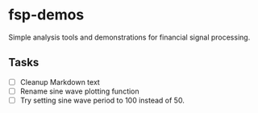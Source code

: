# fsp-demos
Simple analysis tools and demonstrations for financial signal processing.

## Tasks
- [ ] Cleanup Markdown text
- [ ] Rename sine wave plotting function
- [ ] Try setting sine wave period to 100 instead of 50.
